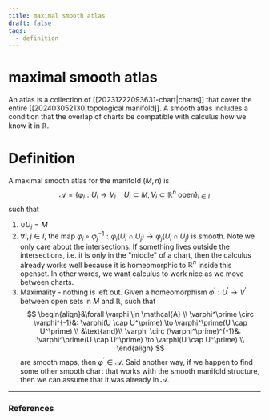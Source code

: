 ```yaml
---
title: maximal smooth atlas
draft: false
tags:
  - definition
---
```

# maximal smooth atlas
An atlas is a collection of [[20231222093631-chart|charts]] that cover the entire [[202403052130|topological manifold]]. 
A smooth atlas includes a condition that the overlap of charts be compatible with calculus how we know it in $\mathbb{R}$. 

# Definition
A maximal smooth atlas for the manifold $(M, n)$ is 
$$\mathcal{A} = \{\varphi_i:U_i \to V_i \quad U_i \subset M, V_i \subset \mathbb{R}^n \ \text{open} \}_{i\in I} $$
such that 
1. $\cup U_i = M$
2. $\forall i,j \in I$, the map $\varphi_i \circ \varphi_j^{-1}: \varphi_i(U_i \cap U_j) \to \varphi_j(U_i \cap U_j)$ is smooth. 
	Note we only care about the intersections. 
	If something lives outside the intersections, i.e. it is only in the "middle" of a chart, then the calculus already works well because it is homeomorphic to $\mathbb{R}^n$ inside this openset. 
	In other words, we want calculus to work nice as we move between charts. 
3. Maximality - nothing is left out. 
	Given a homeomorphism $\varphi^\prime: U^\prime \to V^\prime$ between open sets in $M$ and $\mathbb{R}$, such that 
	$$
	\begin{align}&\forall \varphi \in \mathcal{A} \\
		\varphi^\prime \circ \varphi^{-1}&: \varphi(U \cap U^\prime) \to \varphi^\prime(U \cap U^\prime) \\
		&\text{and}\\
		\varphi \circ (\varphi^\prime)^{-1}&: \varphi^\prime(U \cap U^\prime) \to \varphi(U \cap U^\prime) \\
		\end{align}
		$$
	are smooth maps, then $\varphi^\prime \in \mathcal{A}$.
	Said another way, if we happen to find some other smooth chart that works with the smooth manifold structure, then we can assume that it was already in $\mathcal{A}$. 
---
### References
